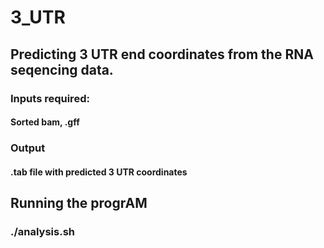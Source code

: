 # 3_UTR

## Predicting 3 UTR end coordinates from the RNA seqencing data.


### Inputs required:
#### Sorted bam, .gff 
### Output
#### .tab file with predicted 3 UTR coordinates

## Running the progrAM
### ./analysis.sh
